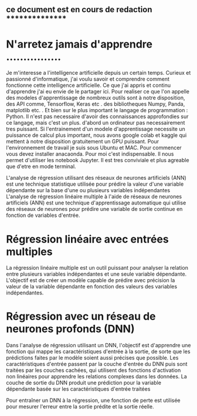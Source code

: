 
## ce document est en cours de redaction **************


# N'arretez jamais d'apprendre ................

Je m'interesse a l'intelligence artificielle depuis un certain temps.
Curieux et passionné d'informatique, j'ai voulu savoir et comprendre comment fonctionne cette intelligence artificielle.
Ce que j'ai appris et continu d'apprendre j'ai eu envie de le partager ici.
Pour realiser ce que l'on appelle des modeles d'apprentissage de nombreux outils sont à notre disposition, des API  comme, Tensorflow, Keras etc . des bibliotheques Numpy, Panda, matplotlib etc. . Et bien sur le plus important le langage de programmation : Python.
Il n'est pas necessaire d'avoir des connaissances approfondies sur ce langage, mais c'est un plus.
d'abord un ordinateur pas necessairement tres puissant. Si l'entrainement d'un modele d'apprentissage necessite un puissance de calcul plus important, nous avons google colab et kaggle qui mettent à notre disposition gratuitement un GPU puissant.
Pour l'environnement de travail je suis sous Ubuntu et MAC.
Pour commencer vous devez installer anacaonda. Pour moi c'est indispensable. Il nous permet d'utiliser les notebook Jupyter. Il est tres conviviale et plus agreable que d'etre en mode terminal.







L'analyse de régression utilisant des réseaux de neurones artificiels (ANN) est une technique statistique utilisée pour prédire la valeur d'une variable dépendante sur la base d'une ou plusieurs variables indépendantes
L'analyse de régression linéaire multiple à l'aide de réseaux de neurones artificiels (ANN) est une technique d'apprentissage automatique qui utilise des réseaux de neurones pour prédire une variable de sortie continue en fonction de variables d'entrée.
# Régression linéaire avec entrées multiples
La régression linéaire multiple est un outil puissant pour analyser la relation entre plusieurs variables indépendantes et une seule variable dépendante. L'objectif est de créer un modèle capable de prédire avec précision la valeur de la variable dépendante en fonction des valeurs des variables indépendantes. 
# Régression avec un réseau de neurones profonds (DNN)
Dans l'analyse de régression utilisant un DNN, l'objectif est d'apprendre une fonction qui mappe les caractéristiques d'entrée à la sortie, de sorte que les prédictions faites par le modèle soient aussi précises que possible. Les caractéristiques d'entrée passent par la couche d'entrée du DNN puis sont traitées par les couches cachées, qui utilisent des fonctions d'activation non linéaires pour apprendre les relations complexes dans les données. La couche de sortie du DNN produit une prédiction pour la variable dépendante basée sur les caractéristiques d'entrée traitées

Pour entraîner un DNN à la régression, une fonction de perte est utilisée pour mesurer l'erreur entre la sortie prédite et la sortie réelle.





